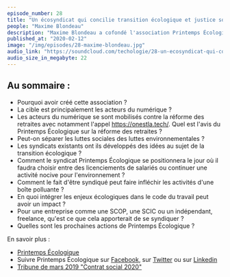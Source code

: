 ```yaml
---
episode_number: 28
title: "Un écosyndicat qui concilie transition écologique et justice sociale"
people: "Maxime Blondeau"
description: "Maxime Blondeau a cofondé l'association Printemps Écologique dont le but est de construire le premier écosyndicat de l'histoire et accélérer la transition écologique par la négociation collective."
published_at: "2020-02-12"
image: "/img/episodes/28-maxime-blondeau.jpg"
audio_link: "https://soundcloud.com/techologie/28-un-ecosyndicat-qui-concilie-transition-ecologique-et-justice-sociale"
audio_size_in_megabyte: 22
---
```


## Au sommaire :

* Pourquoi avoir créé cette association ?
* La cible est principalement les acteurs du numérique ?
* Les acteurs du numérique se sont mobilisés contre la réforme des retraites avec notamment l'appel https://onestla.tech/. Quel est l'avis du Printemps Écologique sur la réforme des retraites ?
* Peut-on séparer les luttes sociales des luttes environnementales ?
* Les syndicats existants ont ils développés des idées au sujet de la transition écologique ?
* Comment le syndicat Printemps Écologique se positionnera le jour où il faudra choisir entre des licenciements de salariés ou continuer une activité nocive pour l'environnement ?
* Comment le fait d'être syndiqué peut faire infléchir les activités d'une boîte polluante ?
* En quoi intégrer les enjeux écologiques dans le code du travail peut avoir un impact ?
* Pour une entreprise comme une SCOP, une SCIC ou un indépendant, freelance, qu'est ce que cela apporterait de se syndiquer ?
* Quelles sont les prochaines actions de Printemps Écologique ?

<div class="block">

En savoir plus :

* [Printemps Écologique](https://www.printemps-ecologique.fr) 
* Suivre Printemps Écologique sur [Facebook](https://www.facebook.com/ecosyndicat), sur [Twitter](https://www.twitter.com/ecosyndicat) ou sur [Linkedin](https://www.linkedin.com/company/37387288)
* [Tribune de mars 2019 "Contrat social 2020"](https://medium.com/@maximblondeau/contrat-social-reloaded-2e2b24c7b347)

</div>
